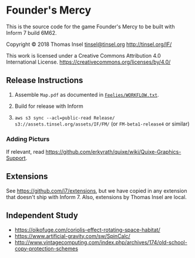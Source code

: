 # Founder's Mercy

This is the source code for the game Founder's Mercy to be built
with Inform 7 build 6M62.

Copyright © 2018 Thomas Insel <tinsel@tinsel.org>
http://tinsel.org/IF/

This work is licensed under a Creative Commons Attribution 4.0 International License.
https://creativecommons.org/licenses/by/4.0/	

## Release Instructions

1. Assemble `Map.pdf` as documented in [`Feelies/WORKFLOW.txt`](./Feelies/WORKFLOW.txt).

2. Build for release with Inform

3. `aws s3 sync --acl=public-read Release/ s3://assets.tinsel.org/assets/IF/FM/`
   (or `FM-beta1-release4` or similar)

### Adding Picturs

If relevant, read <https://github.com/erkyrath/quixe/wiki/Quixe-Graphics-Support>.

## Extensions

See https://github.com/i7/extensions, but we have copied in any extension that doesn't ship
with Inform 7. Also, extensions by Thomas Insel are local.

## Independent Study

* https://oikofuge.com/coriolis-effect-rotating-space-habitat/
* https://www.artificial-gravity.com/sw/SpinCalc/
* http://www.vintagecomputing.com/index.php/archives/174/old-school-copy-protection-schemes

